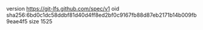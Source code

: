 version https://git-lfs.github.com/spec/v1
oid sha256:6bd0c1dc58ddbf81d40d4ff8ed2bf0c9167fb88d87eb2171b14b009fb9eae4f5
size 1525
